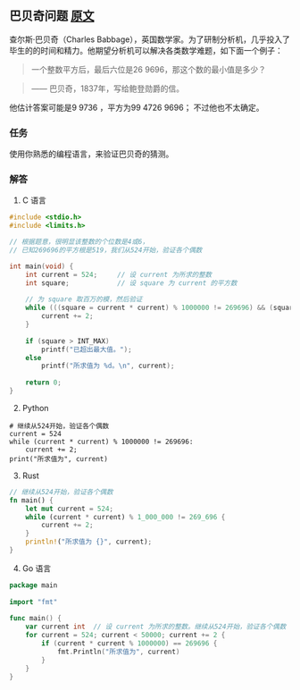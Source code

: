 ## 巴贝奇问题 [原文](https://rosettacode.org/wiki/Babbage_problem)

查尔斯·巴贝奇（Charles Babbage），英国数学家。为了研制分析机，几乎投入了毕生的的时间和精力。他期望分析机可以解决各类数学难题，如下面一个例子：

> 一个整数平方后，最后六位是26 9696，那这个数的最小值是多少？

>	—— 巴贝奇，1837年，写给鲍登勋爵的信。

他估计答案可能是9 9736 ，平方为99 4726 9696； 不过他也不太确定。

### 任务

使用你熟悉的编程语言，来验证巴贝奇的猜测。

### 解答

1. C 语言

```c
#include <stdio.h>
#include <limits.h>

// 根据题意，很明显该整数的个位数是4或6，
// 已知269696的平方根是519，我们从524开始，验证各个偶数 

int main(void) {
	int current = 524;     // 设 current 为所求的整数                              
	int square;            // 设 square 为 current 的平方数
 
	// 为 square 取百万的模，然后验证
	while (((square = current * current) % 1000000 != 269696) && (square < INT_MAX)) {
		current += 2; 
	}
 
	if (square > INT_MAX)
	    printf("已超出最大值。");
	else		   
	    printf("所求值为 %d。\n", current);
  
	return 0;
}
```

2. Python
```python3
# 继续从524开始，验证各个偶数
current = 524
while (current * current) % 1000000 != 269696:
	current += 2;
print("所求值为", current)
```

3. Rust
```rust
// 继续从524开始，验证各个偶数
fn main() {
    let mut current = 524;
    while (current * current) % 1_000_000 != 269_696 {
        current += 2;
    }
    println!("所求值为 {}", current);
}
```

4. Go 语言
```go
package main
 
import "fmt"
 
func main() {
	var current int  // 设 current 为所求的整数。继续从524开始，验证各个偶数
	for current = 524; current < 50000; current += 2 { 
		if (current * current % 1000000) == 269696 {
			fmt.Println("所求值为", current)
		}
	}
}
```
